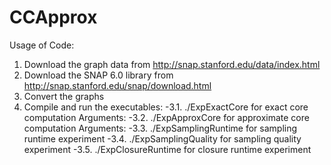 # CCApprox
Usage of Code:

1. Download the graph data from http://snap.stanford.edu/data/index.html
2. Download the SNAP 6.0 library from http://snap.stanford.edu/snap/download.html
2. Convert the graphs
3. Compile and run the executables:
    -3.1. ./ExpExactCore for exact core computation
    Arguments:
    -3.2. ./ExpApproxCore for approximate core computation
    Arguments:
    -3.3. ./ExpSamplingRuntime for sampling runtime experiment
    -3.4. ./ExpSamplingQuality for sampling quality experiment
    -3.5. ./ExpClosureRuntime for closure runtime experiment

